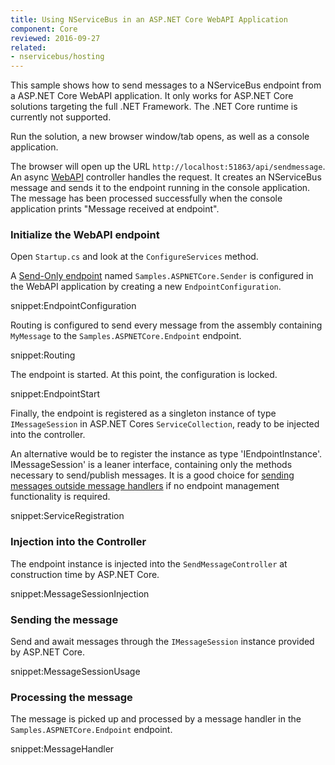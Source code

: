 ```yaml
---
title: Using NServiceBus in an ASP.NET Core WebAPI Application
component: Core
reviewed: 2016-09-27
related:
- nservicebus/hosting
---
```


This sample shows how to send messages to a NServiceBus endpoint from a ASP.NET Core WebAPI application. It only works for ASP.NET Core solutions targeting the full .NET Framework. The .NET Core runtime is currently not supported.

Run the solution, a new browser window/tab opens, as well as a console application.

The browser will open up the URL `http://localhost:51863/api/sendmessage`. An async [WebAPI](https://www.asp.net/web-api) controller handles the request. It creates an NServiceBus message and sends it to the endpoint running in the console application. The message has been processed successfully when the console application prints "Message received at endpoint". 

### Initialize the WebAPI endpoint

Open `Startup.cs` and look at the `ConfigureServices` method.

A [Send-Only endpoint](/nservicebus/hosting/#self-hosting-send-only-hosting) named `Samples.ASPNETCore.Sender` is configured in the WebAPI application by creating a new `EndpointConfiguration`.

snippet:EndpointConfiguration

Routing is configured to send every message from the assembly containing `MyMessage` to the `Samples.ASPNETCore.Endpoint` endpoint.

snippet:Routing

The endpoint is started. At this point, the configuration is locked.

snippet:EndpointStart

Finally, the endpoint is registered as a singleton instance of type `IMessageSession` in ASP.NET Cores `ServiceCollection`, ready to be injected into the controller.

An alternative would be to register the instance as type 'IEndpointInstance'. IMessageSession' is a leaner interface, containing only the methods necessary to send/publish messages. It is a good choice for [sending messages outside message handlers](/nservicebus/upgrades/5to6/moving-away-from-ibus#sending-messages-outside-message-handlers) if no endpoint management functionality is required.

snippet:ServiceRegistration


### Injection into the Controller

The endpoint instance is injected into the `SendMessageController` at construction time by ASP.NET Core.

snippet:MessageSessionInjection


### Sending the message 

Send and await messages through the `IMessageSession` instance provided by ASP.NET Core.

snippet:MessageSessionUsage


### Processing the message 

The message is picked up and processed by a message handler in the `Samples.ASPNETCore.Endpoint` endpoint.

snippet:MessageHandler
